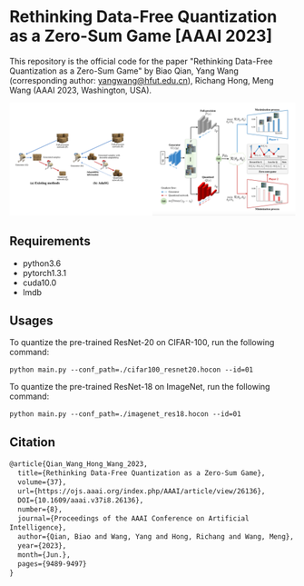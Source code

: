 # Rethinking Data-Free Quantization as a Zero-Sum Game [AAAI 2023]
This repository is the official code for the paper "Rethinking Data-Free Quantization as a Zero-Sum Game" by Biao Qian, Yang Wang (corresponding author: yangwang@hfut.edu.cn), Richang Hong, Meng Wang (AAAI 2023, Washington, USA).

![framework](https://github.com/hfutqian/AdaSG/blob/main/images/framework.png)


## Requirements
* python3.6
* pytorch1.3.1
* cuda10.0
* lmdb

## Usages

To quantize the pre-trained ResNet-20 on CIFAR-100, run the following command:
```
python main.py --conf_path=./cifar100_resnet20.hocon --id=01
```

To quantize the pre-trained ResNet-18 on ImageNet, run the following command:
```
python main.py --conf_path=./imagenet_res18.hocon --id=01
```

## Citation
```
@article{Qian_Wang_Hong_Wang_2023,
  title={Rethinking Data-Free Quantization as a Zero-Sum Game},
  volume={37},
  url={https://ojs.aaai.org/index.php/AAAI/article/view/26136},
  DOI={10.1609/aaai.v37i8.26136},
  number={8},
  journal={Proceedings of the AAAI Conference on Artificial Intelligence},
  author={Qian, Biao and Wang, Yang and Hong, Richang and Wang, Meng},
  year={2023},
  month={Jun.},
  pages={9489-9497}
}
```
